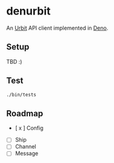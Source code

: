 # denurbit

An [Urbit](https://urbit.org/) API client implemented in [Deno](https://deno.land/).

## Setup

TBD :)

## Test

```sh
./bin/tests
```

## Roadmap

- [ x ] Config
- [ ] Ship
- [ ] Channel
- [ ] Message
